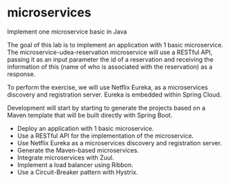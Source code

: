 # microservices

Implement one microservice basic in Java 

The goal of this lab is to implement an application with 1 basic microservice.
The microservice-udea-reservation microservice will use a RESTful API, passing it as an input parameter the id of a reservation and receiving the information of this (name of who is associated with the reservation) as a response.

To perform the exercise, we will use Netflix Eureka, as a microservices discovery and registration server. Eureka is embedded within Spring Cloud.

Development will start by starting to generate the projects based on a Maven template that will be built directly
with Spring Boot.

* Deploy an application with 1 basic microservice.
* Use a RESTful API for the implementation of the microservice.
* Use Netflix Eureka as a microservices discovery and registration server.
* Generate the Maven-based microservices.
* Integrate microservices with Zuul.
* Implement a load balancer using Ribbon.
* Use a Circuit-Breaker pattern with Hystrix.